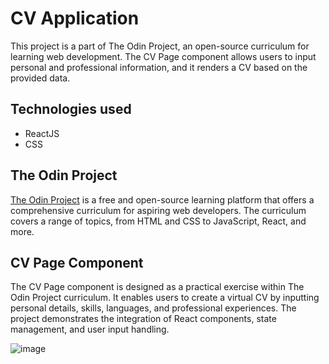 # CV Application
This project is a part of The Odin Project, an open-source curriculum for learning web development. The CV Page component allows users to input personal and professional information, and it renders a CV based on the provided data.

## Technologies used
- ReactJS
- CSS

## The Odin Project

[The Odin Project](https://www.theodinproject.com/) is a free and open-source learning platform that offers a comprehensive curriculum for aspiring web developers. The curriculum covers a range of topics, from HTML and CSS to JavaScript, React, and more.


## CV Page Component

The CV Page component is designed as a practical exercise within The Odin Project curriculum. It enables users to create a virtual CV by inputting personal details, skills, languages, and professional experiences. The project demonstrates the integration of React components, state management, and user input handling.

![image](https://github.com/Fadilix/cv-application/assets/121851593/c1324e7e-4e3d-4ae6-be97-238f082b1401)
